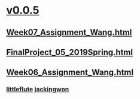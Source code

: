# [v0.0.5](https://github.com/littleflute/Web-1/edit/master/README.md)
## [Week07_Assignment_Wang.html](Week07_Assignment_Wang.html)
## [FinalProject_05_2019Spring.html](FinalProject_05_2019Spring.html)
## [Week06_Assignment_Wang.html](Week06_Assignment_Wang.html)

### [littleflute](https://littleflute.github.io/Web-1) [jackingwon](https://jackingwon.github.io/Web)
